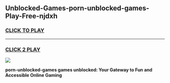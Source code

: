 
## Unblocked-Games-porn-unblocked-games-Play-Free-njdxh
<h3>
<a href="https://premium76.site?title=porn-unblocked-games&ref=20M">CLICK TO PLAY</a></h3>
<hr>

<h3>
<a href="https://premium76.site?title=porn-unblocked-games&ref=20M">CLICK 2 PLAY</a>
  
</h3>

<a href="https://premium76.site?title=porn-unblocked-games&ref=19M"><img src="https://clearcache.store/games.png"></a>


**porn-unblocked-games games unblocked: Your Gateway to Fun and Accessible Online Gaming**
